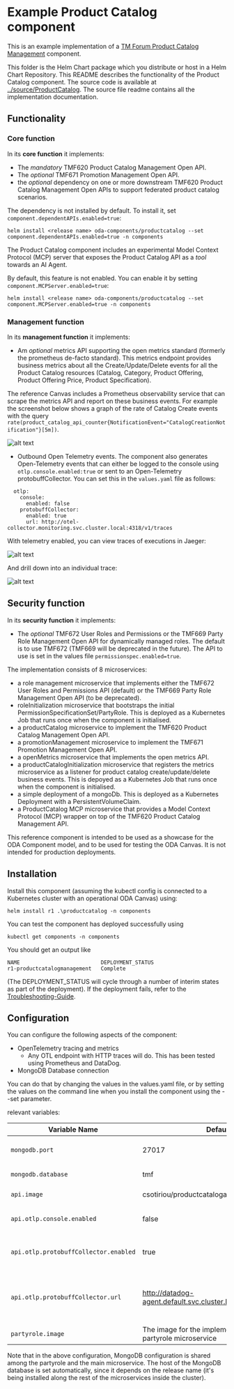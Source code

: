 # Example Product Catalog component

This is an example implementation of a [TM Forum Product Catalog Management](https://www.tmforum.org/oda/directory/components-map/core-commerce-management/TMFC001) component.

This folder is the Helm Chart package which you distribute or host in a Helm Chart Repository. This README describes the functionality of the Product Catalog component. The source code is available at [../source/ProductCatalog](/source/ProductCatalog/). The source file readme contains all the implementation documentation.

## Functionality

### Core function

In its **core function** it implements:
* The *mandatory* TMF620 Product Catalog Management Open API. 
* The *optional* TMF671 Promotion Management Open API.
* the *optional* dependency on one or more downstream TMF620 Product Catalog Management Open APIs to support federated product catalog scenarios.

The dependency is not installed by default. To install it, set `component.dependentAPIs.enabled=true`:

```
helm install <release name> oda-components/productcatalog --set component.dependentAPIs.enabled=true -n components
```

The Product Catalog component includes an experimental Model Context Protocol (MCP) server that exposes the Product Catalog API as a *tool* towards an AI Agent. 

By default, this feature is not enabled. You can enable it by setting `component.MCPServer.enabled=true`:

```
helm install <release name> oda-components/productcatalog --set component.MCPServer.enabled=true -n components
```

### Management function

In its **management function** it implements:
* Am *optional* metrics API supporting the open metrics standard (formerly the prometheus de-facto standard). This metrics endpoint provides business metrics about all the Create/Update/Delete events for all the Product Catalog resources (Catalog, Category, Product Offering, Product Offering Price, Product Specification).

The reference Canvas includes a Prometheus observability service that can scrape the metrics API and report on these business events. For example the screenshot below shows a graph of the rate of Catalog Create events with the query `rate(product_catalog_api_counter{NotificationEvent="CatalogCreationNotification"}[5m])`. 

![alt text](image.png)



* Outbound Open Telemetry events. The component also generates Open-Telemetry events that can either be logged to the console using `otlp.console.enabled:true` or sent to an Open-Telemetry protobuffCollector. You can set this in the `values.yaml` file as follows:

```
  otlp:
    console:
      enabled: false
    protobuffCollector:
      enabled: true
      url: http://otel-collector.monitoring.svc.cluster.local:4318/v1/traces
```

With telemetry enabled, you can view traces of executions in Jaeger:

![alt text](image-1.png)

And drill down into an individual trace:

![alt text](image-2.png)

## Security function

In its **security function** it implements:
* The *optional* TMF672 User Roles and Permissions or the TMF669 Party Role Management Open API for dynamically managed roles. The default is to use TMF672 (TMF669 will be deprecated in the future). The API to use is set in the values file `permissionspec.enabled=true`.


The implementation consists of 8 microservices:
* a role management microservice that implements either the TMF672 User Roles and Permissions API (default) or the TMF669 Party Role Management Open API (to be deprecated).
* roleInitialization microservice that bootstraps the initial PermissionSpecificationSet/PartyRole. This is deployed as a Kubernetes Job that runs once when the component is initialised.
* a productCatalog microservice to implement the TMF620 Product Catalog Management Open API.
* a promotionManagement microservice to implement the TMF671 Promotion Management Open API.
* a openMetrics microservice that implements the open metrics API.
* a productCatalogInitialization microservice that registers the metrics microservice as a listener for product catalog create/update/delete business events.  This is depoyed as a Kubernetes Job that runs once when the component is initialised.
* a simple deployment of a mongoDb. This is deployed as a Kubernetes Deployment with a PersistentVolumeClaim.
* a ProductCatalog MCP microservice that provides a Model Context Protocol (MCP) wrapper on top of the TMF620 Product Catalog Management API.


This reference component is intended to be used as a showcase for the ODA Component model, and to be used for testing the ODA Canvas. It is not intended for production deployments.


## Installation

Install this component (assuming the kubectl config is connected to a Kubernetes cluster with an operational ODA Canvas) using:
```
helm install r1 .\productcatalog -n components
```

You can test the component has deployed successfully using
```
kubectl get components -n components
```

You should get an output like 
```
NAME                          DEPLOYMENT_STATUS
r1-productcatalogmanagement   Complete
```

(The DEPLOYMENT_STATUS will cycle through a number of interim states as part of the deployment). 
If the deployment fails, refer to the [Troubleshooting-Guide](https://github.com/tmforum-oda/oda-ca-docs/tree/master/Troubleshooting-Guide).

 
## Configuration
You can configure the following aspects of the component:
- OpenTelemetry tracing and metrics
  - Any OTL endpoint with HTTP traces will do. This has been tested using Prometheus and DataDog.
- MongoDB Database connection

You can do that  by changing the values in the values.yaml file, or by setting the values on the command line when you install the component using the --set parameter.

relevant variables:

| Variable Name    	                           | Default                          	                               | Explanation                                                                                	                                                                                                  |
|----------------------------------------------|------------------------------------------------------------------|-----------------------------------------------------------------------------------------------------------------------------------------------------------------------------------------------|
| `mongodb.port`     	                         | 27017                            	                               | the port to connect to the mongodb instance the Host will be derived from the Release name 	                                                                                                  |
| `mongodb.database` 	                           | tmf                              	                               | the database name to connect to the mongodb instance                                       	                                                                                                  |
| `api.image`        	                           | csotiriou/productcatalogapi:0.10 	                               | The image for the implementation of the main api microservice                              	                                                                                                  |
| `api.otlp.console.enabled`        	            | false 	                                                          | Whether OpenTelemetry traces will be recorded in the console instead of being sent to the collector                              	                                                            |
| `api.otlp.protobuffCollector.enabled`        	 | true 	                                                           | Whether OpenTelemetry traces will be recorded in the OTL Collector instead of the console. Does not work if `api.otlp.console.enabled` is `true`                                              |
| `api.otlp.protobuffCollector.url`        	     | http://datadog-agent.default.svc.cluster.local:4318/v1/traces 	  | The host of the OTL Collector. Only used if `api.otlp.protobuffCollector.enabled` is `true`. By default it's set to the url of the collector. However, any OTL collector endpoint will suffice |
| `partyrole.image`        	                     | The image for the implementation of the partyrole microservice 	 | |

Note that in the above configuration, MongoDB configuration is shared among the partyrole and the main microservice. The host of the MongoDB database is set automatically, since it depends on the release name (it's being installed along the rest of the microservices inside the cluster).
